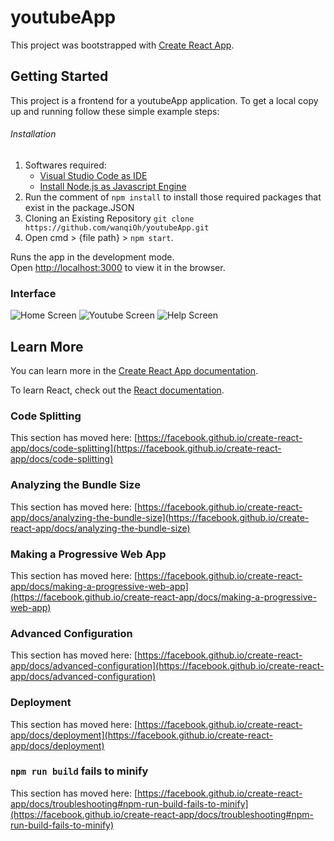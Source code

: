 # youtubeApp

This project was bootstrapped with [Create React App](https://github.com/facebook/create-react-app).

## Getting Started

This project is a frontend for a youtubeApp application. To get a local copy up and running follow these simple example steps:

###### Installation
1. Softwares required:
   - [Visual Studio Code as IDE](https://code.visualstudio.com/download)
   - [Install Node.js as Javascript Engine](https://nodejs.org/en/download/)
2. Run the comment of `npm install` to install those required packages that exist in the package.JSON
3. Cloning an Existing Repository `git clone https://github.com/wanqiOh/youtubeApp.git`
4. Open cmd > {file path} > `npm start`.

Runs the app in the development mode.\
Open [http://localhost:3000](http://localhost:3000) to view it in the browser.

### Interface
![Home Screen](https://firebasestorage.googleapis.com/v0/b/rentalapp-fa5bd.appspot.com/o/images%2Fhome.PNG?alt=media&token=75b0b846-b2f7-45f9-86b4-17adba635a72)
![Youtube Screen](https://firebasestorage.googleapis.com/v0/b/rentalapp-fa5bd.appspot.com/o/images%2Fyoutube.PNG?alt=media&token=4f32b7a1-2cf5-4113-8594-aa395224e32f)
![Help Screen](https://firebasestorage.googleapis.com/v0/b/rentalapp-fa5bd.appspot.com/o/images%2Fhelp.PNG?alt=media&token=016cd7f7-9007-4653-8bce-8b65244a513b)

## Learn More

You can learn more in the [Create React App documentation](https://facebook.github.io/create-react-app/docs/getting-started).

To learn React, check out the [React documentation](https://reactjs.org/).

### Code Splitting

This section has moved here: [https://facebook.github.io/create-react-app/docs/code-splitting](https://facebook.github.io/create-react-app/docs/code-splitting)

### Analyzing the Bundle Size

This section has moved here: [https://facebook.github.io/create-react-app/docs/analyzing-the-bundle-size](https://facebook.github.io/create-react-app/docs/analyzing-the-bundle-size)

### Making a Progressive Web App

This section has moved here: [https://facebook.github.io/create-react-app/docs/making-a-progressive-web-app](https://facebook.github.io/create-react-app/docs/making-a-progressive-web-app)

### Advanced Configuration

This section has moved here: [https://facebook.github.io/create-react-app/docs/advanced-configuration](https://facebook.github.io/create-react-app/docs/advanced-configuration)

### Deployment

This section has moved here: [https://facebook.github.io/create-react-app/docs/deployment](https://facebook.github.io/create-react-app/docs/deployment)

### `npm run build` fails to minify

This section has moved here: [https://facebook.github.io/create-react-app/docs/troubleshooting#npm-run-build-fails-to-minify](https://facebook.github.io/create-react-app/docs/troubleshooting#npm-run-build-fails-to-minify)
